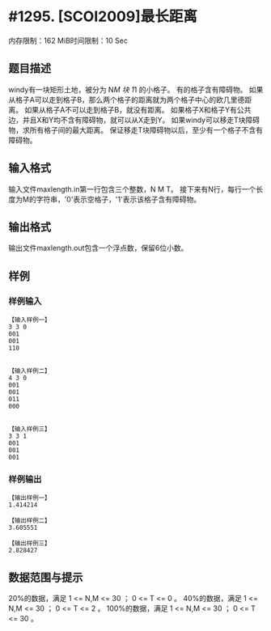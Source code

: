 # #1295. [SCOI2009]最长距离

内存限制：162 MiB时间限制：10 Sec

## 题目描述

windy有一块矩形土地，被分为 N*M 块 1*1 的小格子。 有的格子含有障碍物。 如果从格子A可以走到格子B，那么两个格子的距离就为两个格子中心的欧几里德距离。 如果从格子A不可以走到格子B，就没有距离。 如果格子X和格子Y有公共边，并且X和Y均不含有障碍物，就可以从X走到Y。 如果windy可以移走T块障碍物，求所有格子间的最大距离。 保证移走T块障碍物以后，至少有一个格子不含有障碍物。

## 输入格式

输入文件maxlength.in第一行包含三个整数，N M T。 接下来有N行，每行一个长度为M的字符串，'0'表示空格子，'1'表示该格子含有障碍物。

## 输出格式

输出文件maxlength.out包含一个浮点数，保留6位小数。

## 样例

### 样例输入

    
    【输入样例一】
    3 3 0
    001
    001
    110
    
    
    【输入样例二】
    4 3 0
    001
    001
    011
    000
    
    
    【输入样例三】
    3 3 1
    001
    001
    001
    
    
    

### 样例输出

    
    【输出样例一】
    1.414214
    
    【输出样例二】
    3.605551
    
    【输出样例三】
    2.828427
    
    

## 数据范围与提示

20%的数据，满足 1 <= N,M <= 30 ； 0 <= T <= 0 。 40%的数据，满足 1 <= N,M <= 30 ； 0 <= T <= 2 。 100%的数据，满足 1 <= N,M <= 30 ； 0 <= T <= 30 。
